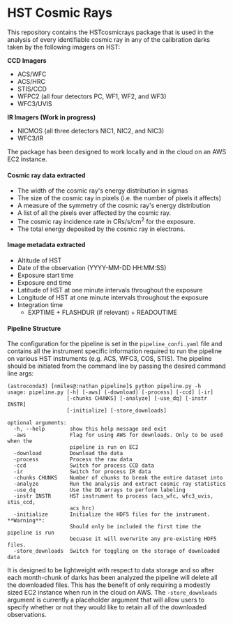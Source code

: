 # HST Cosmic Rays
This repository contains the HSTcosmicrays package that is used in the analysis
of every identifiable cosmic ray in any of the calibration darks taken by the 
following imagers on HST:

**CCD Imagers**
- ACS/WFC
- ACS/HRC
- STIS/CCD
- WFPC2 (all four detectors PC, WF1, WF2, and WF3)
- WFC3/UVIS

**IR Imagers (Work in progress)**
- NICMOS (all three detectors NIC1, NIC2, and NIC3)
- WFC3/IR

The package has been designed to work locally and in the cloud on an AWS EC2 
instance.

#### Cosmic ray data extracted
- The width of the cosmic ray's energy distribution in sigmas
- The size of the cosmic ray in pixels (i.e. the number of pixels it affects) 
- A measure of the symmetry of the cosmic ray's energy distribution
- A list of all the pixels ever affected by the cosmic ray. 
- The cosmic ray incidence rate in CRs/s/cm<sup>2</sup> for the exposure.
- The total energy deposited by the cosmic ray in electrons.

#### Image metadata extracted
- Altitude of HST
- Date of the observation (YYYY-MM-DD HH:MM:SS)
- Exposure start time
- Exposure end time
- Latitude of HST at one minute intervals throughout the exposure
- Longitude of HST at one minute intervals throughout the exposure
- Integration time
  - EXPTIME + FLASHDUR (if relevant) + READOUTIME


#### Pipeline Structure
The configuration for the pipeline is set in the `pipeline_confi.yaml` file and 
contains all the instrument specific information required to run the pipeline on 
various HST instruments (e.g. ACS, WFC3, COS, STIS). The pipeline should be 
initiated from the command line by passing the desired command line args:
```console
(astroconda3) [nmiles@:nathan pipeline]$ python pipeline.py -h
usage: pipeline.py [-h] [-aws] [-download] [-process] [-ccd] [-ir]
                   [-chunks CHUNKS] [-analyze] [-use_dq] [-instr INSTR]
                   [-initialize] [-store_downloads]

optional arguments:
  -h, --help        show this help message and exit
  -aws              Flag for using AWS for downloads. Only to be used when the
                    pipeline is run on EC2
  -download         Download the data
  -process          Process the raw data
  -ccd              Switch for process CCD data
  -ir               Switch for process IR data
  -chunks CHUNKS    Number of chunks to break the entire dataset into
  -analyze          Run the analysis and extract cosmic ray statistics
  -use_dq           Use the DQ arrays to perform labeling
  -instr INSTR      HST instrument to process (acs_wfc, wfc3_uvis, stis_ccd,
                    acs_hrc)
  -initialize       Initialize the HDF5 files for the instrument. **Warning**:
                    Should only be included the first time the pipeline is run
                    becuase it will overwrite any pre-existing HDF5 files.
  -store_downloads  Switch for toggling on the storage of downloaded data

  ```
  It is designed to be lightweight with respect to data storage and so after
  each month-chunk of darks has been analyzed the pipeline will delete all 
  the downloaded files. This has the benefit of only requiring a modestly sized
  EC2 instance when run in the cloud on AWS. The `-store_downloads` argument 
  is currently a placeholder argument that will allow users to specify whether 
  or not they would like to retain all of the downloaded observations.
